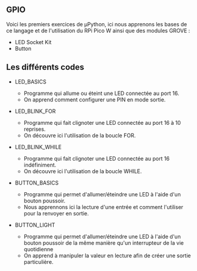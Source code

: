 ## GPIO

Voici les premiers exercices de µPython, ici nous apprenons les bases de ce langage et de l'utilisation du RPi Pico W ainsi que des modules GROVE : 

- LED Socket Kit
- Button

## Les différents codes

  - LED_BASICS
      - Programme qui allume ou éteint une LED connectée au port 16.
      - On apprend comment configurer une PIN en mode sortie.

  - LED_BLINK_FOR
      - Programme qui fait clignoter une LED connectée au port 16 à 10 reprises.
      - On découvre ici l'utilisation de la boucle FOR.

  - LED_BLINK_WHILE
      - Programme qui fait clignoter une LED connectée au port 16 indéfiniment.
      - On découvre ici l'utilisation de la boucle WHILE.

  - BUTTON_BASICS
      - Programme qui permet d'allumer/éteindre une LED à l'aide d'un bouton poussoir.
      - Nous apprennons ici la lecture d'une entrée et comment l'utiliser pour la renvoyer en sortie.

  - BUTTON_LIGHT
      - Programme qui permet d'allumer/éteindre une LED à l'aide d'un bouton poussoir de la même manière qu'un interrupteur de la vie quotidienne
      - On apprend à manipuler la valeur en lecture afin de créer une sortie particulière.
